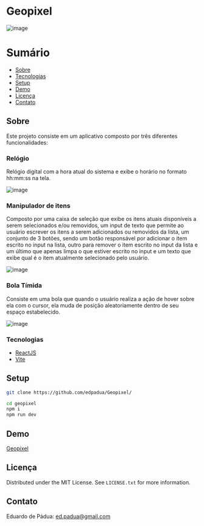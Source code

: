 # Geopixel

![image](https://github.com/edpadua/Geopixel/assets/4975360/57896a4e-6350-4132-8197-1fcc7f94665a)


# Sumário

- [Sobre](#about)
- [Tecnologias](#tecnologias)
- [Setup](#setup)
- [Demo](#demo)
- [Licença](#licença)
- [Contato](#contato)
 
## Sobre

Este projeto consiste em um aplicativo composto por três diferentes funcionalidades:

### Relógio 

Relógio digital com a hora atual do sistema e exibe o horário no formato hh:mm:ss na tela.

![image](https://github.com/edpadua/Geopixel/assets/4975360/783038cc-b7a6-4199-8cb1-cbf90012f5ac)


### Manipulador de itens

Composto por uma caixa de seleção que exibe os itens atuais disponíveis a serem selecionados e/ou
removidos, um input de texto que permite ao usuário escrever os itens a serem adicionados ou removidos da
lista, um conjunto de 3 botões, sendo um botão responsável por adicionar o item escrito no input na lista,
outro para remover o item escrito no input da lista e um último que apenas limpa o que estiver escrito
no input e um texto que exibe qual é o item atualmente selecionado pelo usuário.

![image](https://github.com/edpadua/Geopixel/assets/4975360/7e6132e5-c2bd-49e7-8ffe-cd7367e76640)

### Bola Tímida

Consiste em uma bola que quando o usuário realiza a ação de hover sobre ela com
o cursor, ela muda de posição aleatoriamente dentro de seu espaço estabelecido.

![image](https://github.com/edpadua/Geopixel/assets/4975360/1a2ca94d-c5a3-434a-b475-aa7a4a726fdb)


### Tecnologias

- [ReactJS](https://reactjs.org)
- [Vite](https://vitejs.dev/)

## Setup

```bash
git clone https://github.com/edpadua/Geopixel/

cd geopixel
npm i
npm run dev
```

## Demo

[Geopixel](geopixel-edpadua.vercel.app)

## Licença

Distributed under the MIT License. See `LICENSE.txt` for more information.


## Contato

Eduardo de Pádua: ed.padua@gmail.com
